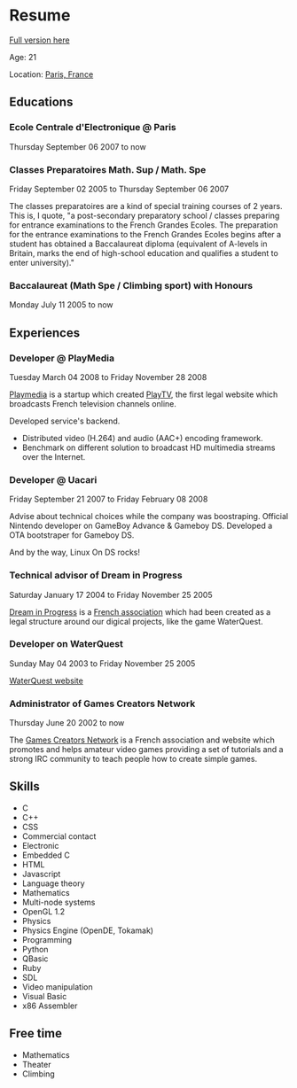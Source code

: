 # Resume

[Full version here](http://www.linkedin.com/pub/gawen-arab/5/ab7/2a8)

Age: 21

Location: [Paris, France](https://maps.google.com/maps?q=Paris%2C+France)

## Educations
### Ecole Centrale d'Electronique @ Paris
Thursday September 06 2007 to now

### Classes Preparatoires Math. Sup / Math. Spe
Friday September 02 2005 to Thursday September 06 2007

The classes preparatoires are a kind of special training courses of 2 years. This is, I quote, "a post-secondary preparatory school / classes preparing for entrance examinations to the French Grandes Ecoles. The preparation for the entrance examinations to the French Grandes Ecoles begins after a student has obtained a Baccalaureat diploma (equivalent of A-levels in Britain, marks the end of high-school education and qualifies a student to enter university)."

### Baccalaureat (Math Spe / Climbing sport) with Honours
Monday July 11 2005 to now

## Experiences
### Developer @ PlayMedia
Tuesday March 04 2008 to Friday November 28 2008

[Playmedia](http://playmedia.fr) is a startup which created [PlayTV](http://playtv.fr/), the first legal website which broadcasts French television channels online.

Developed service's backend.
* Distributed video (H.264) and audio (AAC+) encoding framework.
* Benchmark on different solution to broadcast HD multimedia streams over the Internet.

### Developer @ Uacari
Friday September 21 2007 to Friday February 08 2008

Advise about technical choices while the company was boostraping. Official Nintendo developer on GameBoy Advance & Gameboy DS. Developed a OTA bootstraper for Gameboy DS.

And by the way, Linux On DS rocks!

### Technical advisor of Dream in Progress
Saturday January 17 2004 to Friday November 25 2005

[Dream in Progress](http://web.archive.org/web/20050208074646/http://www.zonealta.net/~GawenA/) is a [French association](http://www.journal-officiel.gouv.fr/association/index.php?ACTION=Rechercher&HI_PAGE=1&HI_COMPTEUR=0&original_method=get&WHAT=dream+in+progress&JTH_ID=&JAN_BD_CP=&JRE_ID=Provence-Alpes-C%F4te-d%27Azur%2FBouches-du-Rhone&JAN_LIEU_DECL=Prefecture%2Fbouchesrh%F4ne&JTY_ID=&JTY_WALDEC=&JTY_SIREN=&JPA_D_D=07%2F02%2F2004&JPA_D_F=07%2F02%2F2004&rechercher.x=37&rechercher.y=10) which had been created as a legal structure around our digical projects, like the game WaterQuest.

### Developer on WaterQuest
Sunday May 04 2003 to Friday November 25 2005

[WaterQuest website](http://web.archive.org/web/20050406163950/http://www.waterquest.fr.st/)

### Administrator of Games Creators Network
Thursday June 20 2002 to now

The [Games Creators Network](http://www.games-creators.org/) is a French association and website which promotes and helps amateur video games providing a set of tutorials and a strong IRC community to teach people how to create simple games.

## Skills
* C
* C++
* CSS
* Commercial contact
* Electronic
* Embedded C
* HTML
* Javascript
* Language theory
* Mathematics
* Multi-node systems
* OpenGL 1.2
* Physics
* Physics Engine (OpenDE, Tokamak)
* Programming
* Python
* QBasic
* Ruby
* SDL
* Video manipulation
* Visual Basic
* x86 Assembler

## Free time
* Mathematics
* Theater
* Climbing

